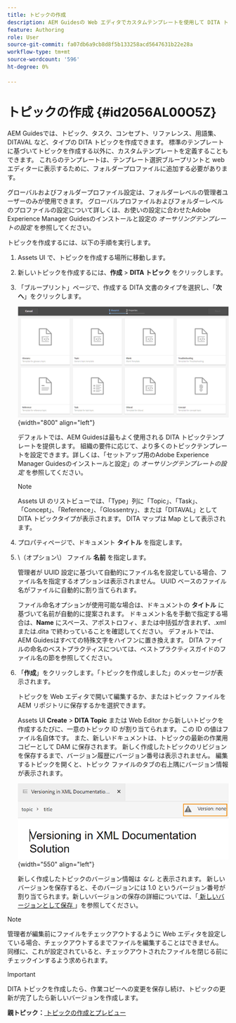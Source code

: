 ```yaml
---
title: トピックの作成
description: AEM Guidesの Web エディタでカスタムテンプレートを使用して DITA トピックのタイプを作成する方法を説明します。
feature: Authoring
role: User
source-git-commit: fa07db6a9cb8d8f5b133258acd5647631b22e28a
workflow-type: tm+mt
source-wordcount: '596'
ht-degree: 0%

---
```


# トピックの作成 {#id2056AL00O5Z}

AEM Guidesでは、トピック、タスク、コンセプト、リファレンス、用語集、DITAVAL など、タイプの DITA トピックを作成できます。 標準のテンプレートに基づいてトピックを作成する以外に、カスタムテンプレートを定義することもできます。 これらのテンプレートは、テンプレート選択ブループリントと web エディターに表示するために、フォルダープロファイルに追加する必要があります。

グローバルおよびフォルダープロファイル設定は、フォルダーレベルの管理者ユーザーのみが使用できます。 グローバルプロファイルおよびフォルダーレベルのプロファイルの設定について詳しくは、お使いの設定に合わせたAdobe Experience Manager Guidesのインストールと設定の *オーサリングテンプレートの設定* を参照してください。

トピックを作成するには、以下の手順を実行します。

1. Assets UI で、トピックを作成する場所に移動します。

1. 新しいトピックを作成するには、**作成** \> **DITA トピック** をクリックします。

1. 「ブループリント」ページで、作成する DITA 文書のタイプを選択し、「**次へ**」をクリックします。

   ![](images/create_dita_topic.png){width="800" align="left"}

   デフォルトでは、AEM Guidesは最もよく使用される DITA トピックテンプレートを提供します。 組織の要件に応じて、より多くのトピックテンプレートを設定できます。詳しくは、「セットアップ用のAdobe Experience Manager Guidesのインストールと設定」の *オーサリングテンプレートの設定* を参照してください。

   >[!NOTE]
   >
   > Assets UI のリストビューでは、「Type」列に「Topic」、「Task」、「Concept」、「Reference」、「Glossentry」、または「DITAVAL」として DITA トピックタイプが表示されます。 DITA マップは Map として表示されます。

1. プロパティページで、ドキュメント **タイトル** を指定します。

1. \（オプション\） ファイル **名前** を指定します。

   管理者が UUID 設定に基づいて自動的にファイル名を設定している場合、ファイル名を指定するオプションは表示されません。 UUID ベースのファイル名がファイルに自動的に割り当てられます。

   ファイル命名オプションが使用可能な場合は、ドキュメントの **タイトル** に基づいて名前が自動的に提案されます。 ドキュメント名を手動で指定する場合は、**Name** にスペース、アポストロフィ、または中括弧が含まれず、.xml または.dita で終わっていることを確認してください。 デフォルトでは、AEM Guidesはすべての特殊文字をハイフンに置き換えます。 DITA ファイルの命名のベストプラクティスについては、ベストプラクティスガイドのファイル名の節を参照してください。

1. 「**作成**」をクリックします。「トピックを作成しました」のメッセージが表示されます。

   トピックを Web エディタで開いて編集するか、またはトピック ファイルをAEM リポジトリに保存するかを選択できます。

   Assets UI **Create** \> **DITA Topic** または Web Editor から新しいトピックを作成するたびに、一意のトピック ID が割り当てられます。 この ID の値はファイル名自体です。 また、新しいドキュメントは、トピックの最新の作業用コピーとして DAM に保存されます。 新しく作成したトピックのリビジョンを保存するまで、バージョン履歴にバージョン番号は表示されません。 編集するトピックを開くと、トピック ファイルのタブの右上隅にバージョン情報が表示されます。

   ![](images/topic-version-none_cs.png){width="550" align="left"}

   新しく作成したトピックのバージョン情報は *なし* と表示されます。 新しいバージョンを保存すると、そのバージョンには 1.0 というバージョン番号が割り当てられます。新しいバージョンの保存の詳細については、「[ 新しいバージョンとして保存 ](web-editor-features.md#save-as-new-version-id209ME400GXA)」を参照してください。


>[!NOTE]
>
> 管理者が編集前にファイルをチェックアウトするように Web エディタを設定している場合、チェックアウトするまでファイルを編集することはできません。 同様に、これが設定されていると、チェックアウトされたファイルを閉じる前にチェックインするよう求められます。

>[!IMPORTANT]
>
> DITA トピックを作成したら、作業コピーへの変更を保存し続け、トピックの更新が完了したら新しいバージョンを作成します。

**親トピック：**[ トピックの作成とプレビュー ](create-preview-topics.md)
